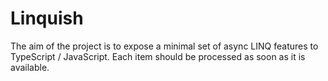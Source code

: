 ﻿# Linquish

The aim of the project is to expose a minimal set of async LINQ features to TypeScript / JavaScript. Each item should be processed as soon as it is available.
